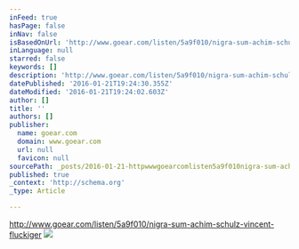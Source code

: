 ```yaml
---
inFeed: true
hasPage: false
inNav: false
isBasedOnUrl: 'http://www.goear.com/listen/5a9f010/nigra-sum-achim-schulz-vincent-fluumlckiger'
inLanguage: null
starred: false
keywords: []
description: 'http://www.goear.com/listen/5a9f010/nigra-sum-achim-schulz-vincent-fluckiger'
datePublished: '2016-01-21T19:24:30.355Z'
dateModified: '2016-01-21T19:24:02.603Z'
author: []
title: ''
authors: []
publisher:
  name: goear.com
  domain: www.goear.com
  url: null
  favicon: null
sourcePath: _posts/2016-01-21-httpwwwgoearcomlisten5a9f010nigra-sum-achim-schulz-v.md
published: true
_context: 'http://schema.org'
_type: Article

---
```

http://www.goear.com/listen/5a9f010/nigra-sum-achim-schulz-vincent-fluckiger
![](https://the-grid-user-content.s3-us-west-2.amazonaws.com/7bd102dc-be1e-4b55-8a6b-d65c19db2d08.jpg)